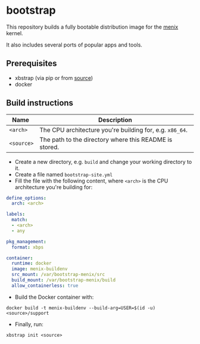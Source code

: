 # bootstrap

This repository builds a fully bootable distribution image for the [menix](https://github.com/menix-os/menix) kernel.

It also includes several ports of popular apps and tools.

## Prerequisites
- xbstrap (via pip or from [source](https://github.com/managarm/xbstrap))
- docker

## Build instructions

Name       | Description
----       | ---
`<arch>`   | The CPU architecture you're building for, e.g. `x86_64`.
`<source>` | The path to the directory where this README is stored.

- Create a new directory, e.g. `build` and change your working directory to it.
- Create a file named `bootstrap-site.yml`
- Fill the file with the following content, where `<arch>` is the CPU architecture you're building for:
```yaml
define_options:
  arch: <arch>

labels:
  match:
  - <arch>
  - any

pkg_management:
  format: xbps

container:
  runtime: docker
  image: menix-buildenv
  src_mount: /var/bootstrap-menix/src
  build_mount: /var/bootstrap-menix/build
  allow_containerless: true
```
- Build the Docker container with:
```
docker build -t menix-buildenv --build-arg=USER=$(id -u) <source>/support
```
- Finally, run:
```
xbstrap init <source>
```

